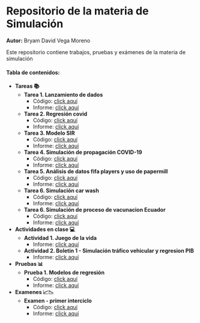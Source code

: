 # Repositorio de la materia de Simulación
<strong>Autor:</strong> Bryam David Vega Moreno

Este repositorio contiene trabajos, pruebas y exámenes de la materia de simulación



#### Tabla de contenidos:

<ul>
  <li>
    <strong >Tareas 📚</strong>
    <ul>
      <li>
        <strong>Tarea 1. Lanzamiento de dados </strong>
        <ul>
          <li>Código:  <a href = "https://github.com/bvegaM/simulacion_vega_bryam/blob/master/tarea_1_dados_simulacion/">click aquí</a> </li>
           <li>Informe: <a href = "https://github.com/bvegaM/simulacion_vega_bryam/blob/master/tarea_1_dados_simulacion/informe.pdf">click aquí</a> </li> 
        </ul>
      </li>
      <li>
        <strong>Tarea 2. Regresión covid</strong>
        <ul>
          <li>Código:  <a href = "https://github.com/bvegaM/simulacion_vega_bryam/tree/master/tarea_2_regression_covid">click aquí</a> </li>
           <li>Informe: <a href = "https://github.com/bvegaM/simulacion_vega_bryam/blob/master/tarea_2_regression_covid/informe.pdf">click aquí</a> </li> 
        </ul>
      </li>
      <li>
        <strong>Tarea 3. Modelo SIR</strong>
        <ul>
          <li>Código:  <a href = "https://github.com/bvegaM/simulacion_vega_bryam/blob/master/tarea_3_simulacion_sir/informe.ipynb">click aquí</a> </li>
           <li>Informe: <a href = "https://github.com/bvegaM/simulacion_vega_bryam/blob/master/tarea_3_simulacion_sir/informe.pdf">click aquí</a> </li> 
        </ul>
      </li>
      <li>
        <strong>Tarea 4. Simulación de propagación COVID-19</strong>
        <ul>
          <li>Código:  <a href = "https://github.com/bvegaM/simulacion_vega_bryam/blob/master/tarea_4_propagacion_covid/simulation.py">click aquí</a> </li>
           <li>Informe: <a href = "https://github.com/bvegaM/simulacion_vega_bryam/blob/master/tarea_4_propagacion_covid/informe.pdf">click aquí</a> </li> 
        </ul>
      </li>
      <li>
        <strong>Tarea 5. Análisis de datos fifa players y uso de papermill</strong>
        <ul>
          <li>Código:  <a href = "https://github.com/bvegaM/simulacion_vega_bryam/tree/master/tarea_5_fifa_papermill">click aquí</a> </li>
           <li>Informe: <a href = "https://github.com/bvegaM/simulacion_vega_bryam/blob/master/tarea_5_fifa_papermill/informe.pdf">click aquí</a> </li> 
        </ul>
      </li>
      <li>
        <strong>Tarea 6. Simulación car wash</strong>
        <ul>
          <li>Código:  <a href = "https://github.com/bvegaM/simulacion_vega_bryam/blob/master/tarea_6_simulacion_car_wash/informe.ipynb">click aquí</a> </li>
           <li>Informe: <a href = "https://github.com/bvegaM/simulacion_vega_bryam/blob/master/tarea_6_simulacion_car_wash/informe%20.pdf">click aquí</a> </li> 
        </ul>
      </li>
      <li>
        <strong>Tarea 6. Simulación de proceso de vacunacion Ecuador</strong>
        <ul>
          <li>Código:  <a href = "https://github.com/bvegaM/simulacion_vega_bryam/blob/master/tarea_7_simulacion_proceso_vacunacion/informe.ipynb">click aquí</a> </li>
           <li>Informe: <a href = "https://github.com/bvegaM/simulacion_vega_bryam/blob/master/tarea_7_simulacion_proceso_vacunacion/informe.pdf">click aquí</a> </li> 
        </ul>
      </li>
    </ul>
  </li>
  <li>
    <strong>Actividades en clase 💻</strong>
    <ul>
      <li>
        <strong>Actividad 1. Juego de la vida</strong>
        <ul>
          <li>Informe: <a href = "https://github.com/bvegaM/simulacion_vega_bryam/blob/master/actividades_clase/actividad_1_juego_de_la_vida/informe.pdf">click aquí</a> </li> 
        </ul>
      </li>
      <li>
        <strong>Actividad 2. Boletin 1 - Simulación tráfico vehicular y regresion PIB</strong>
        <ul>
          <li>Informe: <a href = "https://github.com/bvegaM/simulacion_vega_bryam/tree/master/actividades_clase/actividad_2_regresion_pib_simulacion_trafico/informes">click aquí</a> </li> 
        </ul>
      </li>
    </ul>
  </li>
   <li>
    <strong>Pruebas 📊</strong>
    <ul>
      <li>
        <strong>Prueba 1. Modelos de regresión</strong>
        <ul>
          <li>Código:  <a href = "https://github.com/bvegaM/simulacion_vega_bryam/tree/master/pruebas/prueba_1">click aquí</a> </li>
          <li>Informe: <a href = "https://github.com/bvegaM/simulacion_vega_bryam/blob/master/pruebas/prueba_1/informe.pdf">click aquí</a> </li> 
        </ul>
      </li>
    </ul>
  </li>
  <li>
    <strong>Examenes 📈📉</strong>
    <ul>
      <li>
        <strong>Examen - primer interciclo</strong>
        <ul>
          <li>Código:  <a href = "https://github.com/bvegaM/simulacion_vega_bryam/blob/master/examenes/primer_interciclo/informe.ipynb">click aquí</a> </li>
          <li>Informe: <a href = "https://github.com/bvegaM/simulacion_vega_bryam/blob/master/examenes/primer_interciclo/informe.pdf">click aquí</a> </li> 
        </ul>
      </li>
    </ul>
  </li>
</ul>

